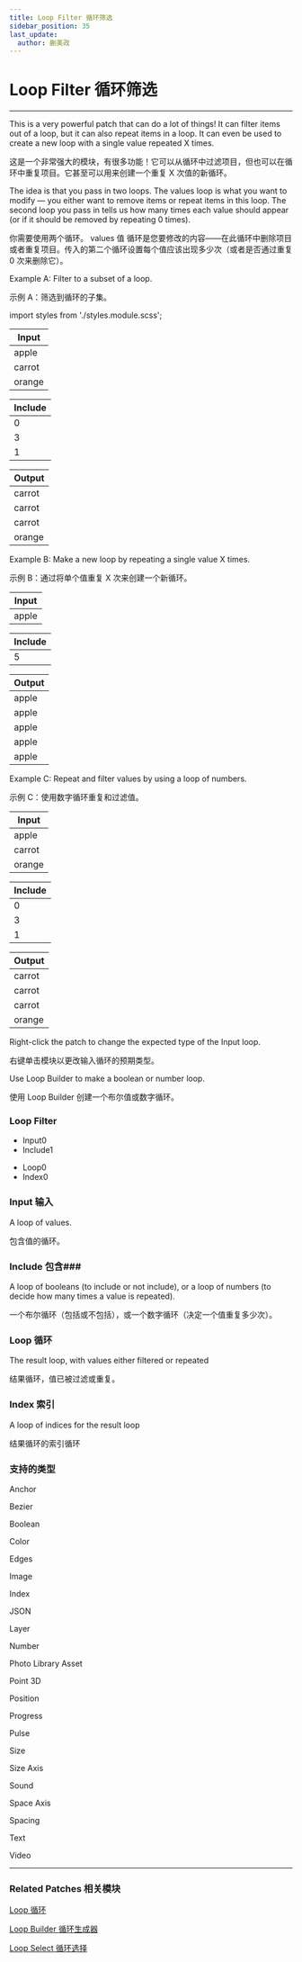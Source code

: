 ```yaml
---
title: Loop Filter 循环筛选
sidebar_position: 35
last_update:
  author: 蒯美政
---
```


# Loop Filter 循环筛选

---

This is a very powerful patch that can do a lot of things! It can filter items out of a loop, but it can also repeat items in a loop. It can even be used to create a new loop with a single value repeated X times.

这是一个非常强大的模块，有很多功能！它可以从循环中过滤项目，但也可以在循环中重复项目。它甚至可以用来创建一个重复 X 次值的新循环。

The idea is that you pass in two loops. The values loop is what you want to modify — you either want to remove items or repeat items in this loop. The second loop you pass in tells us how many times each value should appear (or if it should be removed by repeating 0 times).

你需要使用两个循环。 values 值 循环是您要修改的内容——在此循环中删除项目或者重复项目。传入的第二个循环设置每个值应该出现多少次（或者是否通过重复 0 次来删除它）。

Example A: Filter to a subset of a loop.

示例 A：筛选到循环的子集。

import styles from './styles.module.scss';

<div className={styles.main}>

| Input  |
| ------ |
| apple  |
| carrot |
| orange |

| Include |
| ------- |
| 0       |
| 3       |
| 1       |

| Output |
| ------ |
| carrot |
| carrot |
| carrot |
| orange |

Example B: Make a new loop by repeating a single value X times.

示例 B：通过将单个值重复 X 次来创建一个新循环。

| Input |
| ----- |
| apple |

| Include |
| ------- |
| 5       |

| Output |
| ------ |
| apple  |
| apple  |
| apple  |
| apple  |
| apple  |

Example C: Repeat and filter values by using a loop of numbers.

示例 C：使用数字循环重复和过滤值。

| Input  |
| ------ |
| apple  |
| carrot |
| orange |

| Include |
| ------- |
| 0       |
| 3       |
| 1       |

| Output |
| ------ |
| carrot |
| carrot |
| carrot |
| orange |

</div>

Right-click the patch to change the expected type of the Input loop.

右键单击模块以更改输入循环的预期类型。

Use Loop Builder to make a boolean or number loop.

使用 Loop Builder 创建一个布尔值或数字循环。

<div className="patch-container">
    <div className="patch loop">
        <h3>Loop Filter</h3>
        <ul className="inputs">
            <li>Input<span>0</span></li>
            <li>Include<span>1</span></li>
        </ul>
        <ul className="outputs">
            <li>Loop<span>0</span></li>
            <li>Index<span>0</span></li>
        </ul>
    </div>
</div>

### Input 输入

A loop of values.

包含值的循环。

### Include 包含###

A loop of booleans (to include or not include), or a loop of numbers (to decide how many times a value is repeated).

一个布尔循环（包括或不包括），或一个数字循环（决定一个值重复多少次）。

### Loop 循环

The result loop, with values either filtered or repeated

结果循环，值已被过滤或重复。

### Index 索引

A loop of indices for the result loop

结果循环的索引循环

### 支持的类型

Anchor

Bezier

Boolean

Color

Edges

Image

Index

JSON

Layer

Number

Photo Library Asset

Point 3D

Position

Progress

Pulse

Size

Size Axis

Sound

Space Axis

Spacing

Text

Video

---

### Related Patches 相关模块

[Loop 循环](./Loop.md)

[Loop Builder 循环生成器](./Loop%20Builder.md)

[Loop Select 循环选择](./Loop%20Select.md)
